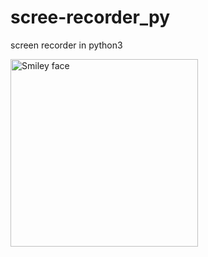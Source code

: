 # scree-recorder_py
screen recorder in python3


 <img src="https://github.com/addddd123/screen-recorder-py/blob/master/ezgif.com-video-to-gif.gif" alt="Smiley face" height="300" width="300"> 
